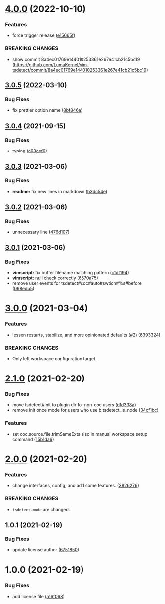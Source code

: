 # [4.0.0](https://github.com/LumaKernel/vim-tsdetect/compare/v3.0.5...v4.0.0) (2022-10-10)


### Features

* force trigger release ([e15665f](https://github.com/LumaKernel/vim-tsdetect/commit/e15665f6a24c39b6cc6cd50e9873c4b98e588f89))


### BREAKING CHANGES

* show commit 8a4ec01769e144010253361e267e41cb21c5bc19
(https://github.com/LumaKernel/vim-tsdetect/commit/8a4ec01769e144010253361e267e41cb21c5bc19)

## [3.0.5](https://github.com/LumaKernel/vim-tsdetect/compare/v3.0.4...v3.0.5) (2022-03-10)


### Bug Fixes

* fix prettier option name ([8bf846a](https://github.com/LumaKernel/vim-tsdetect/commit/8bf846a08f7eefd4787d93b1a8a49c5d1ade9e3c))

## [3.0.4](https://github.com/LumaKernel/vim-tsdetect/compare/v3.0.3...v3.0.4) (2021-09-15)


### Bug Fixes

* typing ([c93ccf9](https://github.com/LumaKernel/vim-tsdetect/commit/c93ccf947d7c2004e5462ce39d2d0457b4285c49))

## [3.0.3](https://github.com/LumaKernel/vim-tsdetect/compare/v3.0.2...v3.0.3) (2021-03-06)


### Bug Fixes

* **readme:** fix new lines in markdown ([b3dc54e](https://github.com/LumaKernel/vim-tsdetect/commit/b3dc54e694b9272bd3f88f4081d9597a701692d3))

## [3.0.2](https://github.com/LumaKernel/vim-tsdetect/compare/v3.0.1...v3.0.2) (2021-03-06)


### Bug Fixes

* unnecessary line ([476d107](https://github.com/LumaKernel/vim-tsdetect/commit/476d107553f3b05621f0bf18c9ac4d77890bba30))

## [3.0.1](https://github.com/LumaKernel/vim-tsdetect/compare/v3.0.0...v3.0.1) (2021-03-06)


### Bug Fixes

* **vimscript:** fix buffer filename matching pattern ([c1df194](https://github.com/LumaKernel/vim-tsdetect/commit/c1df1949c5bc9b44801f31aba77d848ef304752f))
* **vimscript:** null check correctly ([6670a75](https://github.com/LumaKernel/vim-tsdetect/commit/6670a7559784986a569021ac84d0dce1f9576b28))
* remove user events for tsdetect#coc#auto#swtich#%s#before ([098edb5](https://github.com/LumaKernel/vim-tsdetect/commit/098edb56f2c367c0cc41d76583863fbf0dc75230))

# [3.0.0](https://github.com/LumaKernel/vim-tsdetect/compare/v2.1.0...v3.0.0) (2021-03-04)


### Features

* lessen restarts, stabilize, and more opinionated defaults ([#2](https://github.com/LumaKernel/vim-tsdetect/issues/2)) ([6393324](https://github.com/LumaKernel/vim-tsdetect/commit/6393324e4992ca006e8851a6c62bdf991f0e6827))


### BREAKING CHANGES

* Only left workspace configuration target.

# [2.1.0](https://github.com/LumaKernel/vim-tsdetect/compare/v2.0.0...v2.1.0) (2021-02-20)


### Bug Fixes

* move tsdetect#init to plugin dir for non-coc users ([dfd338a](https://github.com/LumaKernel/vim-tsdetect/commit/dfd338ac67eabae1233d8a13753814b04de69d6b))
* remove init once mode for users who use b:tsdetect_is_node ([34cf1bc](https://github.com/LumaKernel/vim-tsdetect/commit/34cf1bc97d5e1a3f0c686c05e097179344148dec))


### Features

* set coc.source.file.trimSameExts also in manual workspace setup command ([15b1da6](https://github.com/LumaKernel/vim-tsdetect/commit/15b1da606a0ec2241fec96adbe5a041e30f0b3d6))

# [2.0.0](https://github.com/LumaKernel/vim-tsdetect/compare/v1.0.1...v2.0.0) (2021-02-20)


### Features

* change interfaces, config, and add some features. ([3826276](https://github.com/LumaKernel/vim-tsdetect/commit/3826276c53cb7b32fc42085fb54cfe13be44c697))


### BREAKING CHANGES

* `tsdetect.mode` are changed.

## [1.0.1](https://github.com/LumaKernel/vim-tsdetect/compare/v1.0.0...v1.0.1) (2021-02-19)


### Bug Fixes

* update license author ([6751850](https://github.com/LumaKernel/vim-tsdetect/commit/6751850cfe5d96c5b69f3b1e5c2c5a0183e5b6d3))

# 1.0.0 (2021-02-19)


### Bug Fixes

* add license file ([a16f068](https://github.com/LumaKernel/vim-tsdetect/commit/a16f068c088a0838dbfec2766666f009014649bb))
